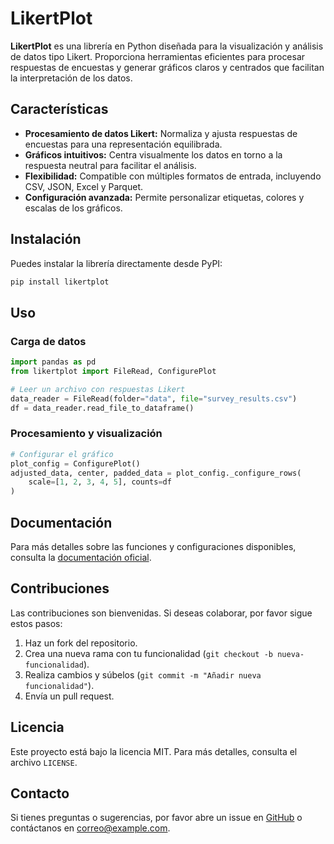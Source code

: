 # LikertPlot

**LikertPlot** es una librería en Python diseñada para la visualización y análisis de datos tipo Likert. Proporciona herramientas eficientes para procesar respuestas de encuestas y generar gráficos claros y centrados que facilitan la interpretación de los datos.

## Características

- **Procesamiento de datos Likert:** Normaliza y ajusta respuestas de encuestas para una representación equilibrada.
- **Gráficos intuitivos:** Centra visualmente los datos en torno a la respuesta neutral para facilitar el análisis.
- **Flexibilidad:** Compatible con múltiples formatos de entrada, incluyendo CSV, JSON, Excel y Parquet.
- **Configuración avanzada:** Permite personalizar etiquetas, colores y escalas de los gráficos.

## Instalación

Puedes instalar la librería directamente desde PyPI:

```bash
pip install likertplot
```

## Uso

### Carga de datos

```python
import pandas as pd
from likertplot import FileRead, ConfigurePlot

# Leer un archivo con respuestas Likert
data_reader = FileRead(folder="data", file="survey_results.csv")
df = data_reader.read_file_to_dataframe()
```

### Procesamiento y visualización

```python
# Configurar el gráfico
plot_config = ConfigurePlot()
adjusted_data, center, padded_data = plot_config._configure_rows(
    scale=[1, 2, 3, 4, 5], counts=df
)
```

## Documentación

Para más detalles sobre las funciones y configuraciones disponibles, consulta la [documentación oficial](https://github.com/tuusuario/likertplot).

## Contribuciones

Las contribuciones son bienvenidas. Si deseas colaborar, por favor sigue estos pasos:

1. Haz un fork del repositorio.
2. Crea una nueva rama con tu funcionalidad (`git checkout -b nueva-funcionalidad`).
3. Realiza cambios y súbelos (`git commit -m "Añadir nueva funcionalidad"`).
4. Envía un pull request.

## Licencia

Este proyecto está bajo la licencia MIT. Para más detalles, consulta el archivo `LICENSE`.

## Contacto

Si tienes preguntas o sugerencias, por favor abre un issue en [GitHub](https://github.com/tuusuario/likertplot/issues) o contáctanos en correo@example.com.


